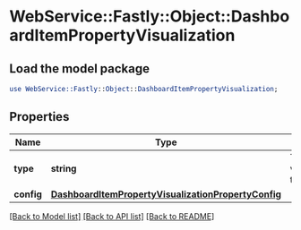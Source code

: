 # WebService::Fastly::Object::DashboardItemPropertyVisualization

## Load the model package
```perl
use WebService::Fastly::Object::DashboardItemPropertyVisualization;
```

## Properties
Name | Type | Description | Notes
------------ | ------------- | ------------- | -------------
**type** | **string** | The type of visualization to display.  | 
**config** | [**DashboardItemPropertyVisualizationPropertyConfig**](DashboardItemPropertyVisualizationPropertyConfig.md) |  | 

[[Back to Model list]](../README.md#documentation-for-models) [[Back to API list]](../README.md#documentation-for-api-endpoints) [[Back to README]](../README.md)


